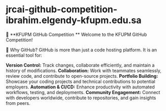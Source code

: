 # jrcai-github-competition-ibrahim.elgendy-kfupm.edu.sa
🚀 **KFUPM GitHub Competition
**
Welcome to the KFUPM GitHub Competition!

📌 Why GitHub?
GitHub is more than just a code hosting platform. It is an essential tool for:

**Version Control:** Track changes, collaborate efficiently, and maintain a history of modifications.
**Collaboration:** Work with teammates seamlessly, review code, and contribute to open-source projects.
**Portfolio Building:** Showcase your coding projects and technical contributions to potential employers.
**Automation & CI/CD:** Enhance productivity with automated workflows, testing, and deployments.
**Community Engagement:** Connect with developers worldwide, contribute to repositories, and gain insights from peers.
